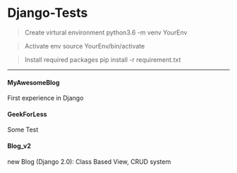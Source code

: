# Django-Tests
> Create virtural environment
    python3.6 -m venv YourEnv

> Activate env
    source YourEnv/bin/activate

> Install required packages
    pip install -r requirement.txt
***

#### MyAwesomeBlog
First experience in Django

#### GeekForLess
Some Test


#### Blog_v2
new Blog (Django 2.0): Class Based View, CRUD system
